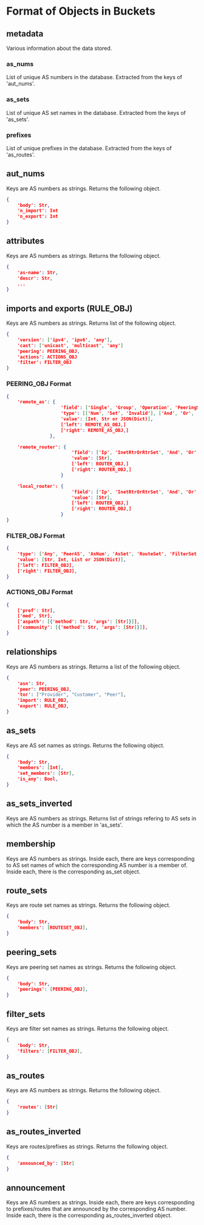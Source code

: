 # Format of Objects in Buckets

## metadata

Various information about the data stored.

### as_nums

List of unique AS numbers in the database.
Extracted from the keys of 'aut_nums'.

### as_sets

List of unique AS set names in the database.
Extracted from the keys of 'as_sets'.

### prefixes

List of unique prefixes in the database.
Extracted from the keys of 'as_routes'.

## aut_nums

Keys are AS numbers as strings. Returns the following object.

```json
{
    'body': Str,
    'n_import': Int
    'n_export': Int
}
```

## attributes

Keys are AS numbers as strings. Returns the following object.

```json
{
    'as-name': Str,
    'descr': Str,
    ...
}
```

## imports and exports (RULE_OBJ)

Keys are AS numbers as strings. Returns list of the following object.

```json
{
    'version': ['ipv4', 'ipv6', 'any'],
    'cast': ['unicast', 'multicast', 'any']
    'peering': PEERING_OBJ,
    'actions': ACTIONS_OBJ
    'filter': FILTER_OBJ
}
```

### PEERING_OBJ Format

```json
{
    'remote_as': {
                    'field': ['Single', 'Group', 'Operation', 'PeeringSet'], 
                    'type': [['Num', 'Set', 'Invalid'], ['And', 'Or', 'Except'], ['And', 'Or', 'Except'], ['PeeringSet']], 
                    'value': [Int, Str or JSON(Dict)],
                    ['left': REMOTE_AS_OBJ,]
                    ['right': REMOTE_AS_OBJ,]
                },

    'remote_router': {
                        'field': ['Ip', 'InetRtrOrRtrSet', 'And', 'Or', 'Except'], 
                        'value': [Str],
                        ['left': ROUTER_OBJ,]
                        ['right': ROUTER_OBJ,]
                    }

    'local_router': {
                        'field': ['Ip', 'InetRtrOrRtrSet', 'And', 'Or', 'Except'], 
                        'value': [Str],
                        ['left': ROUTER_OBJ,]
                        ['right': ROUTER_OBJ,]
                    }
}
```

### FILTER_OBJ Format

```json
{
    'type': ['Any', 'PeerAS', 'AsNum', 'AsSet', 'RouteSet', 'FilterSet', 'AsPathRE', 'Unknown', 'AddrPrefixSet', 'And', 'Or', 'Not', 'Group', 'Community'],
    'value': [Str, Int, List or JSON(Dict)],
    ['left': FILTER_OBJ],
    ['right': FILTER_OBJ],
}
```

### ACTIONS_OBJ Format

```json
{
    ['pref': Str], 
    ['med', Str],
    ['aspath': [{'method': Str, 'args': [Str]}]],
    ['community': [{'method': Str, 'args': [Str]}]],
}
```

## relationships

Keys are AS numbers as strings. Returns a list of the following object.

```json
{
    'asn': Str,
    'peer': PEERING_OBJ,
    'tor': ["Provider", "Customer", "Peer"],
    'import': RULE_OBJ,
    'export': RULE_OBJ,
}
```

## as_sets

Keys are AS set names as strings. Returns the following object.

```json
{
    'body': Str,
    'members': [Int],
    'set_members': [Str],
    'is_any': Bool,
}
```

## as_sets_inverted

Keys are AS numbers as strings. Returns list of strings refering to AS sets in which the AS number is a member in 'as_sets'.

## membership

Keys are AS numbers as strings. Inside each, there are keys corresponding to AS set names of which the corresponding AS number is a member of. Inside each, there is the corresponding as_set object.

## route_sets

Keys are route set names as strings. Returns the following object.

```json
{
    'body': Str,
    'members': [ROUTESET_OBJ],
}
```

## peering_sets

Keys are peering set names as strings. Returns the following object.

```json
{
    'body': Str,
    'peerings': [PEERING_OBJ],
}
```

## filter_sets

Keys are filter set names as strings. Returns the following object.

```json
{
    'body': Str,
    'filters': [FILTER_OBJ],
}
```

## as_routes

Keys are AS numbers as strings. Returns the following object.

```json
{
    'routes': [Str]
}
```

## as_routes_inverted

Keys are routes/prefixes as strings. Returns the following object.

```json
{
    'announced_by': [Str]
}
```

## announcement

Keys are AS numbers as strings. Inside each, there are keys corresponding to prefixes/routes that are announced by the corresponding AS number. Inside each, there is the corresponding as_routes_inverted object.